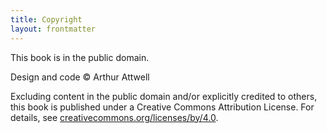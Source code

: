 ```yaml
---
title: Copyright
layout: frontmatter
---
```


This book is in the public domain.

Design and code © Arthur Attwell

Excluding content in the public domain and/or explicitly credited to others, this book is published under a Creative Commons Attribution License. For details, see [creativecommons.org/licenses/by/4.0](http://creativecommons.org/licenses/by/4.0/).

